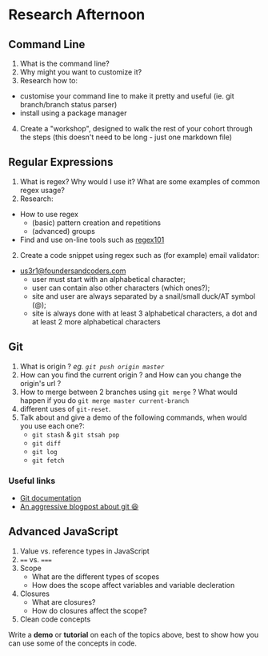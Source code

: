 # Research Afternoon

## Command Line
1. What is the command line?
2. Why might you want to customize it?
3. Research how to:
  + customise your command line to make it pretty and useful (ie. git branch/branch status parser)
  + install using a package manager
4. Create a "workshop", designed to walk the rest of your cohort through the steps (this doesn't need to be long - just one markdown file)

## Regular Expressions
1. What is regex? Why would I use it? What are some examples of common regex usage?
2. Research:
  + How to use regex
    + (basic) pattern creation and repetitions
    + (advanced) groups
  + Find and use on-line tools such as [regex101](https://regex101.com/)
2. Create a code snippet using regex such as (for example) email validator:
+ us3r1@foundersandcoders.com
  + user must start with an alphabetical character;
  + user can contain also other characters (which ones?);
  + site and user are always separated by a snail/small duck/AT symbol (@);
  + site is always done with at least 3 alphabetical characters, a dot and at least 2 more alphabetical characters

## Git
1. What is origin ? _eg. `git push origin master`_
2. How can you find the current origin ? and How can you change the origin's url ?
3. How to merge between 2 branches using `git merge` ?
  What would happen if you do `git merge master current-branch`
4. different uses of `git-reset`.
5. Talk about and give a demo of the following commands, when would you use each one?:
    - `git stash` & `git stsah pop`
    - `git diff`
    - `git log`
    - `git fetch`

### Useful links
- [Git documentation](https://git-scm.com/doc)
- [An aggressive blogpost about git :laughing: ](https://ohshitgit.com/)

## Advanced JavaScript
1. Value vs. reference types in JavaScript
2. `==` vs. `===`
3. Scope
    - What are the different types of scopes 
    - How does the scope affect variables and variable decleration
4. Closures
    - What are closures?
    - How do closures affect the scope?
5. Clean code concepts

  Write a **demo** or **tutorial** on each of the topics above, best to show how you can use some of the concepts in code.
